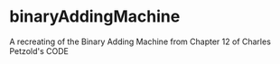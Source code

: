 # binaryAddingMachine
A recreating of the Binary Adding Machine from Chapter 12 of Charles Petzold's CODE
